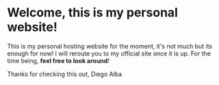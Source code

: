 # Welcome, this is my personal website!

This is my personal hosting website for the moment, it's not much but its
enough for now! I will reroute you to my official site once it is up. For the
time being, **feel free to look around**!

Thanks for checking this out,
Diego Alba
